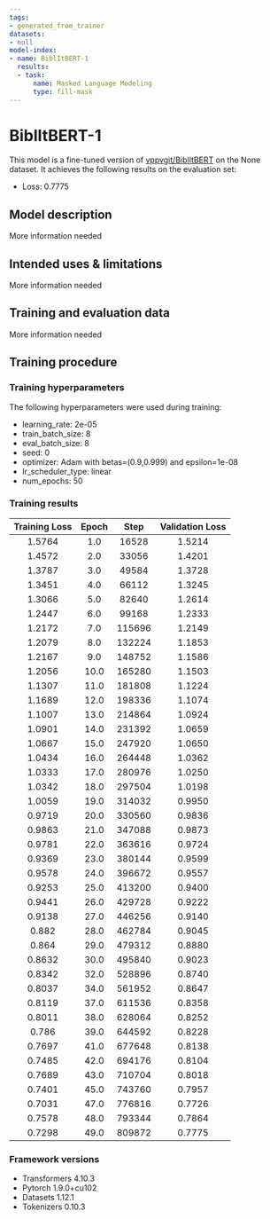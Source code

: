 ```yaml
---
tags:
- generated_from_trainer
datasets:
- null
model-index:
- name: BiblItBERT-1
  results:
  - task:
      name: Masked Language Modeling
      type: fill-mask
---
```


<!-- This model card has been generated automatically according to the information the Trainer had access to. You
should probably proofread and complete it, then remove this comment. -->

# BiblItBERT-1

This model is a fine-tuned version of [vppvgit/BiblItBERT](https://huggingface.co/vppvgit/BiblItBERT) on the None dataset.
It achieves the following results on the evaluation set:
- Loss: 0.7775

## Model description

More information needed

## Intended uses & limitations

More information needed

## Training and evaluation data

More information needed

## Training procedure

### Training hyperparameters

The following hyperparameters were used during training:
- learning_rate: 2e-05
- train_batch_size: 8
- eval_batch_size: 8
- seed: 0
- optimizer: Adam with betas=(0.9,0.999) and epsilon=1e-08
- lr_scheduler_type: linear
- num_epochs: 50

### Training results

| Training Loss | Epoch | Step   | Validation Loss |
|:-------------:|:-----:|:------:|:---------------:|
| 1.5764        | 1.0   | 16528  | 1.5214          |
| 1.4572        | 2.0   | 33056  | 1.4201          |
| 1.3787        | 3.0   | 49584  | 1.3728          |
| 1.3451        | 4.0   | 66112  | 1.3245          |
| 1.3066        | 5.0   | 82640  | 1.2614          |
| 1.2447        | 6.0   | 99168  | 1.2333          |
| 1.2172        | 7.0   | 115696 | 1.2149          |
| 1.2079        | 8.0   | 132224 | 1.1853          |
| 1.2167        | 9.0   | 148752 | 1.1586          |
| 1.2056        | 10.0  | 165280 | 1.1503          |
| 1.1307        | 11.0  | 181808 | 1.1224          |
| 1.1689        | 12.0  | 198336 | 1.1074          |
| 1.1007        | 13.0  | 214864 | 1.0924          |
| 1.0901        | 14.0  | 231392 | 1.0659          |
| 1.0667        | 15.0  | 247920 | 1.0650          |
| 1.0434        | 16.0  | 264448 | 1.0362          |
| 1.0333        | 17.0  | 280976 | 1.0250          |
| 1.0342        | 18.0  | 297504 | 1.0198          |
| 1.0059        | 19.0  | 314032 | 0.9950          |
| 0.9719        | 20.0  | 330560 | 0.9836          |
| 0.9863        | 21.0  | 347088 | 0.9873          |
| 0.9781        | 22.0  | 363616 | 0.9724          |
| 0.9369        | 23.0  | 380144 | 0.9599          |
| 0.9578        | 24.0  | 396672 | 0.9557          |
| 0.9253        | 25.0  | 413200 | 0.9400          |
| 0.9441        | 26.0  | 429728 | 0.9222          |
| 0.9138        | 27.0  | 446256 | 0.9140          |
| 0.882         | 28.0  | 462784 | 0.9045          |
| 0.864         | 29.0  | 479312 | 0.8880          |
| 0.8632        | 30.0  | 495840 | 0.9023          |
| 0.8342        | 32.0  | 528896 | 0.8740          |
| 0.8037        | 34.0  | 561952 | 0.8647          |
| 0.8119        | 37.0  | 611536 | 0.8358          |
| 0.8011        | 38.0  | 628064 | 0.8252          |
| 0.786         | 39.0  | 644592 | 0.8228          |
| 0.7697        | 41.0  | 677648 | 0.8138          |
| 0.7485        | 42.0  | 694176 | 0.8104          |
| 0.7689        | 43.0  | 710704 | 0.8018          |
| 0.7401        | 45.0  | 743760 | 0.7957          |
| 0.7031        | 47.0  | 776816 | 0.7726          |
| 0.7578        | 48.0  | 793344 | 0.7864          |
| 0.7298        | 49.0  | 809872 | 0.7775          |


### Framework versions

- Transformers 4.10.3
- Pytorch 1.9.0+cu102
- Datasets 1.12.1
- Tokenizers 0.10.3
